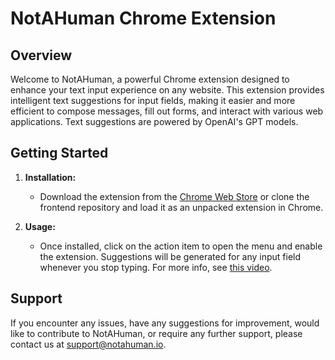# NotAHuman Chrome Extension

## Overview

Welcome to NotAHuman, a powerful Chrome extension designed to enhance your text input experience on any website. This extension provides intelligent text suggestions for input fields, making it easier and more efficient to compose messages, fill out forms, and interact with various web applications.
Text suggestions are powered by OpenAI's GPT models.

## Getting Started

1. **Installation:**
   - Download the extension from the [Chrome Web Store](https://chrome.google.com/webstore/detail/notahuman/jglcohlgldhhpadbplkfcjdjnclcgeoi) or clone the frontend repository and load it as an unpacked extension in Chrome.

2. **Usage:**
   - Once installed, click on the action item to open the menu and enable the extension. Suggestions will be generated for any input field whenever you stop typing. For more info, see [this video](https://www.youtube.com/watch?v=Sdhq9SWZs98).

## Support

If you encounter any issues, have any suggestions for improvement, would like to contribute to NotAHuman, or require any further support, please contact us at support@notahuman.io.
